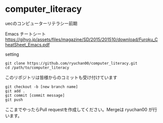 # computer_literacy
uecのコンピューターリテラシー前期

Emacs チートシート
https://gihyo.jp/assets/files/magazine/SD/2015/201510/download/Furoku_CheatSheet_Emacs.pdf

setting

```
git clone https://github.com/ryuchan00/computer_literacy.git
cd /path/to/computer_literacy
```

このリポジトリは皆様からのコミットも受け付けています

```
git checkout -b [new branch name]
git add .
git commit [commit message]
git push
```

ここまでやったらPull requestを作成してください。Mergeは ryuchan00 が行います。
